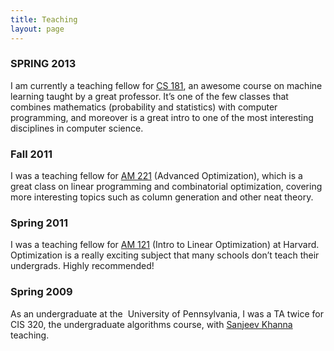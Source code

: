 ```yaml
---
title: Teaching
layout: page
---
```

### SPRING 2013

I am currently a teaching fellow for [CS 181](http://www.seas.harvard.edu/courses/cs181/), an awesome course on machine learning taught by a great professor. It&#8217;s one of the few classes that combines mathematics (probability and statistics) with computer programming, and moreover is a great intro to one of the most interesting disciplines in computer science.

### Fall 2011

I was a teaching fellow for [AM 221](http://isites.harvard.edu/icb/icb.do?keyword=k82485) (Advanced Optimization), which is a great class on linear programming and combinatorial optimization, covering more interesting topics such as column generation and other neat theory.

### Spring 2011

I was a teaching fellow for [AM 121](http://courses.fas.harvard.edu/~apm121) (Intro to Linear Optimization) at Harvard. Optimization is a really exciting subject that many schools don&#8217;t teach their undergrads. Highly recommended!

### Spring 2009

As an undergraduate at the  University of Pennsylvania, I was a TA twice for CIS 320, the undergraduate algorithms course, with <a href="http://www.cis.upenn.edu/~sanjeev" target="_blank">Sanjeev Khanna</a> teaching.

